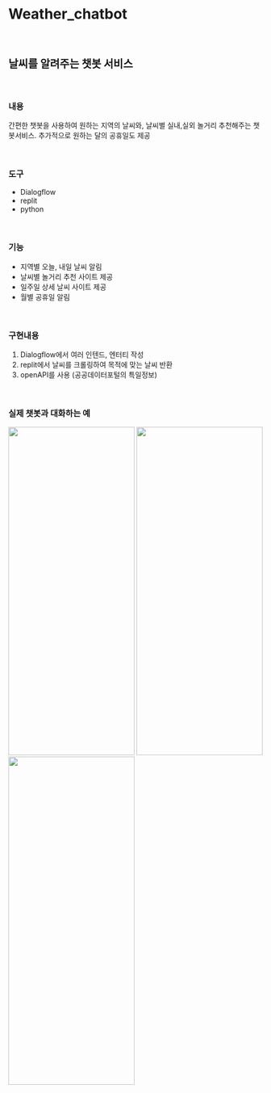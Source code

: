 # Weather_chatbot
<br>

## 날씨를 알려주는 챗봇 서비스

<br>

### 내용
간편한 챗봇을 사용하여 원하는 지역의 날씨와, 날씨별 실내,실외 놀거리 추천해주는 챗봇서비스. 
추가적으로 원하는 달의 공휴일도 제공

<br>

### 도구

* Dialogflow
* replit
* python

<br>

### 기능

* 지역별 오늘, 내일 날씨 알림
* 날씨별 놀거리 추천 사이트 제공
* 일주일 상세 날씨 사이트 제공
* 월별 공휴일 알림

<br>

### 구현내용

1) Dialogflow에서 여러 인텐드, 엔터티 작성
2) replit에서 날씨를 크롤링하여 목적에 맞는 날씨 반환
3) openAPI를 사용 (공공데이터포털의 특일정보)

<br>

### 실제 챗봇과 대화하는 예


<img src="https://user-images.githubusercontent.com/80025812/229332564-3fb7ccd8-4fe1-4273-af6a-0813bb484ada.png" width="250" height="650"/>              <img src="https://user-images.githubusercontent.com/80025812/229332589-4bbfe4dd-fd8d-41b3-bd3d-bb6109b4f970.png" width="250" height="650"/>              <img src="https://user-images.githubusercontent.com/80025812/229332688-e3b4f08b-aea6-48f8-b21e-d59ecb0072c4.png" width="250" height="650"/>


<br>




